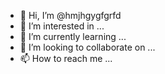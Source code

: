 - 👋 Hi, I’m @hmjhgygfgrfd
- 👀 I’m interested in ...
- 🌱 I’m currently learning ...
- 💞️ I’m looking to collaborate on ...
- 📫 How to reach me ...

<!---
hmjhgygfgrfd/hmjhgygfgrfd is a ✨ special ✨ repository because its `README.md` (this file) appears on your GitHub profile.
You can click the Preview link to take a look at your changes.
--->
